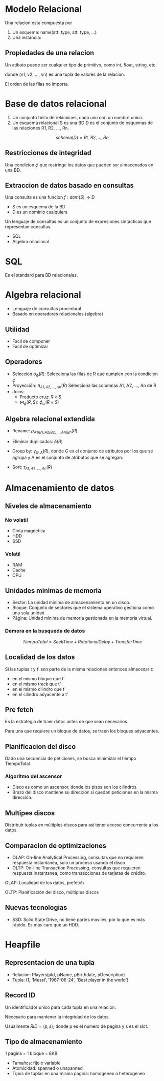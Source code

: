 # Modelo Relacional

Una relacion esta compuesta por

1. Un esquema: name(att: type, att: type, ...)
2. Una instancia: 


## Propiedades de una relacion

Un atibuto puede ser cualquier tipo de primitivo, como int, float, string, etc.

donde (v1, v2, ..., vn) es una tupla de valores de la relacion.

El orden de las filas no importa.

# Base de datos relacional

1. Un conjunto finito de relaciones, cada uno con un nombre unico.
2. Un esquema relacional S es una BD D es el conjunto de esquemas de las relaciones R1, R2, ..., Rn.

$$schema(D) = {R1, R2, ..., Rn}$$

## Restricciones de integridad

Una condicion $\phi$ que restringe los datos que pueden ser almacenados en una BD.

## Extraccion de datos basado en consultas

Una consulta es una funcion $f: dom(S) \rightarrow D$

- S es un esquema de la BD
- D es un dominio cualquiera

Un lenguaje de consultas es un conjunto de expresiones sintacticas que representan consultas.
- SQL
- Algebra relacional

# SQL

Es el standard para BD relacionales.

# Algebra relacional

- Lenguaje de consultas procedural
- Basado en operadores relacionales (algebra)

## Utilidad
- Facil de componer
- Facil de optimizar

## Operadores

- Seleccion $\sigma_{\phi}(R)$: Selecciona las filas de R que cumplen con la condicion $\phi$
- Proyección: $\pi_{A1, A2, ..., An}(R)$ Selecciona las columnas A1, A2, ..., An de R
- Joins:
    - Producto cruz: $R \times S$
    - $\bowtie_{\phi}(R, S)$: $\phi_{\omega}(R \times S)$

## Algebra relacional extendida
- Rename: $\rho_{A1/B1, A2/B2, ..., An/Bn}(R)$
- Eliminar duplicados: $\delta(R)$
- Group by: $\gamma_{G,A}(R)$, donde G es el conjunto de atributos por los que se agrupa y A es el conjunto de atributos que se agregan.

- Sort: $\tau_{A1, A2, ..., An}(R)$

# Almacenamiento de datos
## Niveles de almacenamiento

### No volatil
- Cinta magnetica
- HDD
- SSD

### Volatil
- RAM
- Cache
- CPU

## Unidades minimas de memoria
- Sector: La unidad mínima de almacenamiento en un disco.
- Bloque: Conjunto de sectores que el sistema operativo gestiona como una sola unidad.
- Página: Unidad mínima de memoria gestionada en la memoria virtual.


### Demora en la busqueda de datos

$$TiempoTotal = SeekTime + RotationalDelay + TransferTime$$


## Localidad de los datos

Si las tuplas t y t' son parte de la misma relaciones entonces almacenar t:

- en el mismo bloque que t'
- en el mismo track que t'
- en el mismo cilindro que t'
- en el cilindro adyacente a t'


## Pre fetch

Es la estrategia de traer datos antes de que sean necesarios.

Para una que requiere un bloque de datos, se traen los bloques adyacentes.

## Planificacion del disco

Dado una secuencia de peticiones, se busca minimizar el tiempo TiempoTotal

### Algoritmo del ascensor

- Disco es como un ascensor, donde los pisos son los cilindros.
- Brazo del disco mantiene su dirección si quedan peticiones en la misma dirección.


## Multipes discos

Distribuir tuplas en múltiples discos para así tener acceso concurrente a los datos.

## Comparacion de optimizaciones

- OLAP: On-line Analytical Processing, consultas que no requieren respuesta instantanea, solo un proceso usando el disco
- OLTP: On-line Transaction Processing, consultas que requieren respuesta instantanea, como transacciones de tarjetas de crédito.

OLAP: Localidad de los datos, prefetch

OLTP: Planificación del disco, múltiples discos


## Nuevas tecnologias

- SSD: Solid State Drive, no tiene partes moviles, por lo que es más rápido. Es más caro que un HDD.

# Heapfile

## Representacion de una tupla

- Relacion: Players(pId, pName, pBirthdate, pDescription)
- Tupla: (1, 'Messi', '1987-06-24', 'Best player in the world')


## Record ID

Un identificador unico para cada tupla en una relacion.

Necesario para mantener la integridad de los datos.

Usualmente $RID = (p, s)$, donde p es el numero de pagina y s es el slot.

## Tipo de almacenamiento

1 pagina = 1 bloque = 8KB

- Tamaños: fijo o variable
- Atomicidad: spanned o unspanned
- Tipos de tuplas en una misma pagina: homogeneo o heterogeneo